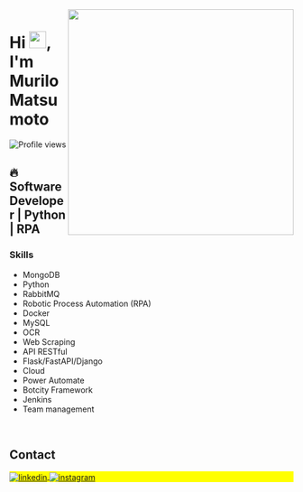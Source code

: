 <img align="right" height="400em" src="https://raw.githubusercontent.com/gist/murilomatsumoto/0f38d37978ce1987fdbaa17cd4a7e1a2/raw/04193d80e02fe7d61e5475f560c47ed9b3eb7c63/githubcard.svg"/>
<h1 align="left">Hi <img src="https://github.com/Tarikul-Islam-Anik/Animated-Fluent-Emojis/blob/master/Emojis/Hand%20gestures/Waving%20Hand%20Light%20Skin%20Tone.png?raw=true" height="30px">, I'm Murilo Matsumoto</h1>
<p align="left"> <img src="https://komarev.com/ghpvc/?username=murilomatsumoto&color=yellow" alt="Profile views" /> </p>

## 🔥 Software Developer | Python | RPA 

### Skills

- MongoDB
- Python
- RabbitMQ
- Robotic Process Automation (RPA)
- Docker
- MySQL
- OCR
- Web Scraping
- API RESTful
- Flask/FastAPI/Django
- Cloud
- Power Automate
- Botcity Framework
- Jenkins
- Team management



<br>

<!-- ## 🛠 &nbsp;Tech Stack

![JavaScript](https://img.shields.io/badge/-JavaScript-05122A?style=flat&logo=javascript)&nbsp;
![Node.js](https://img.shields.io/badge/-Node.js-05122A?style=flat&logo=node.js)&nbsp;
![HTML](https://img.shields.io/badge/-HTML-05122A?style=flat&logo=HTML5)&nbsp;
![CSS](https://img.shields.io/badge/-CSS-05122A?style=flat&logo=CSS3&logoColor=1572B6)&nbsp;
![React](https://img.shields.io/badge/-React-05122A?style=flat&logo=react)&nbsp;
![Git](https://img.shields.io/badge/-Git-05122A?style=flat&logo=git)&nbsp;
![GitHub](https://img.shields.io/badge/-GitHub-05122A?style=flat&logo=github)&nbsp;
![Markdown](https://img.shields.io/badge/-Markdown-05122A?style=flat&logo=markdown)&nbsp;
![Visual Studio Code](https://img.shields.io/badge/-Visual%20Studio%20Code-05122A?style=flat&logo=visual-studio-code&logoColor=007ACC)&nbsp;
![PostgreSQL](https://img.shields.io/badge/-PostgreSQL-05122A?style=flat&logo=postgresql)&nbsp;
![SQLite](https://img.shields.io/badge/-SQLite-05122A?style=flat&logo=sqlite)&nbsp; -->

<!-- <br><br> -->


## Contact

<p align="left" style="background:yellow">



<a href="https://www.linkedin.com/in/murilo-matsumoto-ramos-569ba486/" target="_blank">
  <img align="center" src="https://img.shields.io/badge/-murilomatsumoto-05122A?style=flat&logo=linkedin" alt="linkedin"/>
</a>
<a href="https://instagram.com/murilo.matsumoto?utm_source=qr&igshid=MzNlNGNkZWQ4Mg%3D%3D" target="_blank">
 <img align="center" src="https://img.shields.io/badge/-murilomatsumoto-05122A?style=flat&logo=instagram" alt="instagram"/>
</a>

</p>



